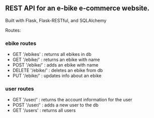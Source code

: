 ## REST API for an e-bike e-commerce website.

Built with Flask, Flask-RESTful, and SQLAlchemy

Routes:
### ebike routes
* GET '/ebikes' : returns all ebikes in db
* GET '/ebike/<name>' : returns an ebike with name
* POST '/ebike/<name>' : adds an ebike with name
* DELETE '/ebike/<name>' : deletes an ebike from db
* PUT '/ebike/<name>' : updates info about an ebike
### user routes
* GET '/user/<email>' : returns the account information for the user
* POST '/user/<email>' : adds a new user to the db
* GET '/users' : returns all users
